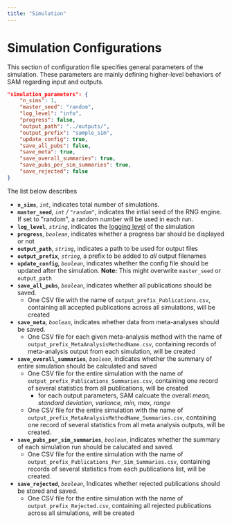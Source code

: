 ```yaml
---
title: "Simulation"
---
```


# Simulation Configurations

This section of configuration file specifies general parameters of the simulation. These parameters are mainly defining higher-level behaviors of SAM regarding input and outputs. 

```json
"simulation_parameters": {
    "n_sims": 1,
    "master_seed": "random",
    "log_level": "info",
    "progress": false,
    "output_path": "../outputs/",
    "output_prefix": "sample_sim",
    "update_config": true,
    "save_all_pubs": false,
    "save_meta": true,
    "save_overall_summaries": true,
    "save_pubs_per_sim_summaries": true,
    "save_rejected": false
}
```

The list below describes 

- **`n_sims`**, *`int`*, indicates total number of simulations.
- **`master_seed`**, *`int` / `"random"`*, indicates the intial seed of the RNG engine. If set to "random", a random number will be used in each run.
- **`log_level`**, *`string`*, indicates the [logging level](https://www.tutorialspoint.com/log4j/log4j_logging_levels.htm) of the simulation
- **`progress`**, *`boolean`*, indicates whether a progress bar should be displayed or not
- **`output_path`**, *`string`*, indicates a path to be used for output files
- **`output_prefix`**, *`string`*, a prefix to be added to *all* output filenames
- **`update_config`**, *`boolean`*, indicates whether the config file should be updated after the simulation. **Note:** This might overwrite `master_seed` or `output_path`
- **`save_all_pubs`**, *`boolean`*, indicates whether all publications should be saved.
	- One CSV file with the name of `output_prefix_Publications.csv`, containing all accepted publications across all simulations, will be created 
- **`save_meta`**, *`boolean`*, indicates whether data from meta-analyses should be saved.
	- One CSV file for each given meta-analysis method with the name of `output_prefix_MetaAnalysisMethodName.csv`, containing records of meta-analysis output from each simulation, will be created
- **`save_overall_summaries`**, *`boolean`*, indicates whether the summary of entire simulation should be calculated and saved
	- One CSV file for the entire simulation with the name of `output_prefix_Publications_Summaries.csv`, containing one record of several statistics from all publications, will be created
		- for each output parameters, SAM calcuate the overall *mean, standard deviation, variance, min, max, range*
	- One CSV file for the entire simulation with the name of `output_prefix_MetaAnalysisMethodName_Summaries.csv`, containing one record of several statistics from all meta analysis outputs, will be created.  
- **`save_pubs_per_sim_summaries`**, *`boolean`*, indicates whether the summary of each simulation run should be calucated and saved.
	- One CSV file for the entire simulation with the name of `output_prefix_Publications_Per_Sim_Summaries.csv`, containing records of several statistics from each publications list, will be created.
- **`save_rejected`**, *`boolean`*, Indicates whether rejected publications should be stored and saved.
	- One CSV file for the entire simulation with the name of `output_prefix_Rejected.csv`, containing all rejected publications across all simulations, will be created

